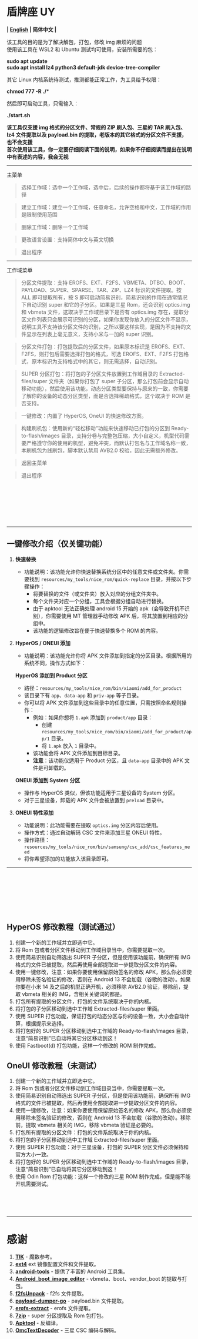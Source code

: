 # 盾牌座 UY 
**| [English](README_EN.md) | 简体中文 |**

该工具的目的是为了解决解包，打包，修改 img 麻烦的问题\
使用该工具在 WSL2 和 Ubuntu 测试均可使用，安装所需要的包：

**sudo apt update** \
**sudo apt install lz4 python3 default-jdk device-tree-compiler**


其它 Linux 内核系统待测试，推测都能正常工作，为工具给予权限：

**chmod 777 -R ./***

然后即可启动工具，只需输入：

**./start.sh**

**该工具仅支援 img 格式的分区文件、常规的 ZIP 刷入包、三星的 TAR 刷入包、lz4 文件提取以及 payload.bin 的提取，老版本的其它格式的分区文件不支援，也不会支援\
首次使用该工具，你一定要仔细阅读下面的说明，如果你不仔细阅读而提出在说明中有表述的内容，我会无视**

----

主菜单

> 选择工作域：选中一个工作域，选中后，后续的操作都将基于该工作域的路径

>建立工作域：建立一个工作域，任意命名，允许空格和中文，工作域的作用是限制使用范围

> 删除工作域：删除一个工作域

> 更改语言设置：支持简体中文与英文切换

> 退出程序

----

工作域菜单

> 分区文件提取：支持 EROFS、EXT、F2FS、VBMETA、DTBO、BOOT、PAYLOAD、SUPER、SPARSE、TAR、ZIP、LZ4 标识的文件提取。按 ALL 即可提取所有，按 S 即可启动简易识别，简易识别的作用在通常情况下自动识别 super 和它的子分区。如果是三星 Rom，还会识别 optics.img 和 vbmeta 文件，这取决于工作域目录下是否有 optics.img 存在，提取分区文件列表只会展示可识别的分区，如果你发现你放入的分区文件不显示，说明工具不支持该分区文件的识别，之所以要这样实现，是因为不支持的文件显示在列表上毫无意义，支持小米与一加的 super 识别。

> 分区文件打包：打包提取后的分区文件，如果原本标识是 EROFS、EXT、F2FS，则打包后需要选择打包的格式，可选 EROFS、EXT、F2FS 打包格式，原本标识为支持格式中的其它，则无需选择，自动识别。

> SUPER 分区打包：将打包的子分区文件放置到工作域目录的 Extracted-files/super 文件夹（如果你打包了 super 子分区，那么打包前会显示自动移动功能），然后使用该功能，动态分区类型要保持与原来的一致，你需要了解你的设备的动态分区类型，而是否选择稀疏格式，这个取决于 ROM 是否支持。

> 一键修改：内置了 HyperOS, OneUI 的快速修改方案。

> 构建刷机包：使用新的“轻松移动”功能来快速移动已打包的分区到 Ready-to-flash/images 目录，支持分卷与完整包压缩，大小自定义，机型代码需要严格遵守你的使用的机型，避免冲突，而默认打包名与工作域名称一致，本刷机包为线刷包，脚本默认禁用 AVB2.0 校验，因此无需额外修改。

> 返回主菜单

> 退出程序

<br>
<br>
<br>
<br>
<br>
<br>

---

## 一键修改介绍（仅关键功能）

1. **快速替换**  
   - 功能说明：该功能允许你快速替换系统分区中的任意文件或文件夹。你需要找到 `resources/my_tools/nice_rom/quick-replace` 目录，并按以下步骤操作：
     - 将要替换的文件（或文件夹）放入对应的分组文件夹中。
     - 每个文件夹对应一个分组，工具会根据分组自动进行替换。
     - 由于 apktool 无法正确处理 android 15 开始的 apk（会导致开机不识别），你需要使用 MT 管理器手动修改 APK 后，将其放置到相应的分组中。
     - 该功能的逻辑修改旨在便于快速替换多个 ROM 的内容。

2. **HyperOS / ONEUI 添加**  
   - 功能说明：该功能允许你将 APK 文件添加到指定的分区目录。根据所用的系统不同，操作方式如下：
   
   **HyperOS 添加到 Product 分区**  
   - 路径：`resources/my_tools/nice_rom/bin/xiaomi/add_for_product`
   - 该目录下有 `app`、`data-app` 和 `priv-app` 等子目录。
   - 你可以将 APK 文件添加到这些目录中的任意位置，只需按照命名规则操作：
     - 例如：如果你想将 `1.apk` 添加到 `product/app` 目录：
       - 创建 `resources/my_tools/nice_rom/bin/xiaomi/add_for_product/app/1` 目录。
       - 将 `1.apk` 放入 `1` 目录中。
     - 该功能会将 APK 文件添加到目标目录。
     - **注意**：该功能仅适用于 Product 分区，且 `data-app` 目录中的 APK 文件是可卸载的。

   **ONEUI 添加到 System 分区**  
   - 操作与 HyperOS 类似，但该功能适用于三星设备的 System 分区。
   - 对于三星设备，卸载的 APK 文件会被放置到 `preload` 目录中。

3. **ONEUI 特性添加**  
   - 功能说明：此功能需要在提取 `optics.img` 分区内容后使用。
   - 操作方式：通过自动解码 CSC 文件来添加三星 ONEUI 特性。
   - 操作路径：`resources/my_tools/nice_rom/bin/samsung/csc_add/csc_features_need`
   - 将你希望添加的功能放入该目录即可。

---

<br>
<br>
<br>
<br>
<br>
<br>

## HyperOS 修改教程（测试通过）
1. 创建一个新的工作域并立即选中它。
2. 将 Rom 包或者分区文件移动到工作域目录当中，你需要提取一次。
3. 使用简易识别自动筛选出 SUPER 子分区，但是使用该功能前，确保所有 IMG 格式的文件已被提取，然后再使用全部提取进一步提取分区文件的内容。
4. 使用一键修改，注意：如果你要使用保留原始签名的修改 APK，那么你必须使用移除未签名验证的修改，否则在 Android 13 不会加载（谷歌的改动）。如果你要在小米 14 及之后的机型正确开机，必须移除 AVB2.0 验证，移除前，提取 vbmeta 相关的 IMG，含相关关键词的都是。
5. 打包所有提取的分区文件，打包的文件系统取决于你的内核。
6. 将打包的子分区移动到选中工作域 Extracted-files/super 里面。
7. 使用 SUPER 打包功能，保证打包的动态分区与你的设备一致，大小会自动计算，根据提示来选择。
8. 将打包好的 SUPER 分区移动到选中工作域的 Ready-to-flash/images 目录，注意“简易识别”已自动将其它分区移动到这！
9. 使用 Fastboot(d) 打包功能，这样一个修改的 ROM 制作完成。

## OneUI 修改教程（未测试）
1. 创建一个新的工作域并立即选中它。
2. 将 Rom 包或者分区文件移动到工作域目录当中，你需要提取一次。
3. 使用简易识别自动筛选出 SUPER 子分区，但是使用该功能前，确保所有 IMG 格式的文件已被提取，然后再使用全部提取进一步提取分区文件的内容。
4. 使用一键修改，注意：如果你要使用保留原始签名的修改 APK，那么你必须使用移除未签名验证的修改，否则在 Android 13 不会加载（谷歌的改动）。移除前，提取 vbmeta 相关的 IMG，移除 vbmeta 验证是必要的。
5. 打包所有提取的分区文件：打包的文件系统取决于你的内核。
6. 将打包的子分区移动到选中工作域 Extracted-files/super 里面。
7. 使用 SUPER 打包功能：对于三星设备，打包的 SUPER 分区文件必须保持和官方大小一致。
8. 将打包好的 SUPER 分区移动到选中工作域的 Ready-to-flash/images 目录，注意“简易识别”已自动将其它分区移动到这！
9. 使用 Odin Rom 打包功能：这样一个修改的三星 ROM 制作完成，但是能不能开机需要测试。

<br><br><br>

---

# 感谢 

1. [**TIK**](https://github.com/ColdWindScholar/TIK) - 魔数参考。
2. [**ext4**](https://github.com/cubinator/ext4) ext 镜像配置文件和文件提取。
3. [**android-tools**](https://github.com/nmeum/android-tools) - 提供了丰富的 Android 工具集。
4. [**Android_boot_image_editor**](https://github.com/cfig/Android_boot_image_editor) - vbmeta、boot、vendor_boot 的提取与打包。
5. [**f2fsUnpack**](https://github.com/thka2016/f2fsUnpack) - f2fs 文件提取。
6. [**payload-dumper-go**](https://github.com/ssut/payload-dumper-go) - payload.bin 文件提取。
7. [**erofs-extract**](https://github.com/sekaiacg/erofs-utils) - erofs 文件提取。
8. [**7zip**](https://github.com/ip7z/7zip/releases) - super 分区提取及 Rom 包打包。
9. [**Apktool**](https://github.com/iBotPeaches/Apktool) - 反编译。
10. [**OmcTextDecoder**](https://github.com/fei-ke/OmcTextDecoder) - 三星 CSC 编码与解码。
